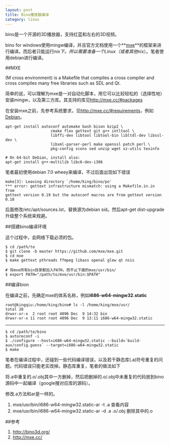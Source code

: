 ```yaml
---
layout: post
title: Bino播放器编译
category: linux
---
```


bino是一个开源的3D播放器，支持红蓝和左右的3D视频。

bino for windows使用mingw编译，并且官方文档使用一个**[mxe](http://mxe.cc/)**的框架来进行编译。而后者只能运行*nix下。所以需要准备一个Linux（或者其他*nix）。笔者使用debian进行编译。

##MXE

(M cross environment) is a Makefile that compiles a cross compiler and cross compiles many free libraries such as SDL and Qt.

简单的说，可以理解为mxe是一对自动化脚本，用它可以比较轻松的（选择性地）安装mingw，以及第三方库。其支持的库见<http://mxe.cc/#packages>

在安装mxe之前，先参考系统要求，见<http://mxe.cc/#requirements>，例如[Debian](http://mxe.cc/#requirements-debian)。

	apt-get install autoconf automake bash bison bzip2 \
						cmake flex gettext git g++ intltool \
						libffi-dev libtool libtool-bin libltdl-dev libssl-dev \
						libxml-parser-perl make openssl patch perl \
						pkg-config scons sed unzip wget xz-utils texinfo
						
	# On 64-bit Debian, install also:
	apt-get install g++-multilib libc6-dev-i386
	
笔者最初使用debian 7.0 wheey来编译，不过后面出现如下错误

	make[3]: Leaving directory `/home/king/bino/po'
	*** error: gettext infrastructure mismatch: using a Makefile.in.in from 
	gettext version 0.19 but the autoconf macros are from gettext version 0.18

后面修改/etc/apt/sources.lst，替换源为debian sid。然后apt-get dist-upgrade升级整个系统来规避。

##搭建bino编译环境

这个过程中，会网络下载必须的包。
	
	$ cd /path/to
	$ git clone -b master https://github.com/mxe/mxe.git
	$ cd mxe
	$ make gettext pthreads ffmpeg libass openal glew qt nsis
	
	# 将mxe所有bin目录都加入PATH，而不止下面的mxe/usr/bin/
	$ export PATH="/path/to/mxe/usr/bin:$PATH" 
	
##编译bion

在编译之前，先确定mxe的体系名称，例如**i686-w64-mingw32.static**

	root@kingqiu:/home/king/bino# ls -l /home/king/mxe/usr/
	total 28
	drwxr-xr-x  2 root root 4096 Dec  9 14:32 bin
	drwxr-xr-x 11 root root 4096 Dec  9 13:11 i686-w64-mingw32.static

---

	$ cd /path/to/bino
	$ autoreconf -i
	$ ./configure --host=i686-w64-mingw32.static --build=`build-aux/config.guess` --target=i686-w64-mingw32.static
	$ make
	
笔者在编译过程中，还碰到一些代码编译错误，以及若干静态库(.a)符号重复的问题。代码错误只能老实改掉。静态库重复，笔者的做法如下

将.a中重复的.o/.obj其中一方删掉，然后把删掉的.o/.obj中未重复的代码放到bino源码中一起编译（google搜对应库的源码）。

修改.a方法和ar是一样的。

1. mxe/usr/bin/i686-w64-mingw32.static-ar -t .a 查看内容
1. mxe/usr/bin/i686-w64-mingw32.static-ar -d .a .o/.obj 删除其中的.o
	
##参考
1. <http://bino3d.org/>
1. <http://mxe.cc/>